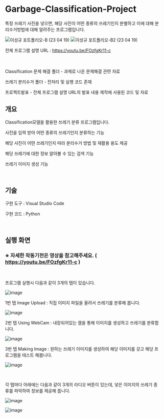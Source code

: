 # Garbage-Classification-Project

특정 쓰레기 사진을 넣으면, 해당 사진이 어떤 종류의 쓰레기인지 분별하고 이에 대해 분리수거방법에 대해 알려주는 프로그램입니다.

![이성규 포트폴리오-B (23 04 19)](https://user-images.githubusercontent.com/101550112/233021638-8dc4909b-2c96-4def-a652-c5cdfc47eb23.png)
![이성규 포트폴리오-B2 (23 04 19)](https://user-images.githubusercontent.com/101550112/233021648-7f05077c-d08e-4efb-9a1e-e6149c1649ee.png)

전체 프로그램 설명 URL :  https://youtu.be/FOzfgKr11-c
<br>
<br>
<br>

Classification 문제 해결 폴더 - 과제로 나온 문제해결 관련 자료

쓰레기 분리수거 폴더 - 전처리 및 실행 코드 존재

프로젝트발표 - 전체 프로그램 설명 URL의 발표 내용 제작에 사용된 코드 및 자료


## 개요
Classification모델을 활용한 쓰레기 분류 프로그램입니다.

사진을 입력 받아 어떤 종류의 쓰레기인지 분류하는 기능


해당 사진이 어떤 쓰레기인지 따라 분리수거 방법 및 재활용 용도 제공


해당 쓰레기에 대한 정보 알아볼 수 있는 검색 기능


쓰레기 이미지 생성 기능

<br>

## 기술
구현 도구 : Visual Studio Code

구현 코드 : Python

<br>

## 실행 화면

### ※ 자세한 작동기전은 영상을 참고해주세요. ( https://youtu.be/FOzfgKr11-c )

<br>

프로그램 실행시 다음과 같이 3개의 탭이 있습니다.


![image](https://user-images.githubusercontent.com/101550112/233297295-89ab3b2d-2568-4aa8-9467-4fccebda1e37.png)

1번 탭 Image Upload : 직접 이미지 파일을 올려서 쓰레기를 분류해 봅니다.

![image](https://user-images.githubusercontent.com/101550112/233296961-479fd597-ecfe-4112-b651-56a4dee99a1b.png)

2번 탭 Using WebCam : 내장되어있는 캠을 통해 이미지를 생성하고 쓰레기를 분류합니다.

![image](https://user-images.githubusercontent.com/101550112/233304292-7bfe2f15-8593-461c-b9ce-e0bbee21ea77.png)

3번 탭 Making Image : 원하는 쓰레기 이미지를 생성하여 해당 이미지를 갖고 해당 프로그램을 테스트 해봅니다.

![image](https://user-images.githubusercontent.com/101550112/233321363-f3b6eca3-1f10-4920-aa0e-e67a46f6a158.png)

<br>

각 탭마다 아래에는 다음과 같이 3개의 라디오 버튼이 있는데, 넣은 이미지의 쓰레기 종류를 파악하여 정보를 제공해 줍니다.

![image](https://user-images.githubusercontent.com/101550112/233424128-5581c757-c248-4cb8-b6d9-adafb255df20.png)

![image](https://user-images.githubusercontent.com/101550112/233424513-59de4535-2ee8-4174-974f-431e3e5fd31b.png)
<br>
